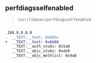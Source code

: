 ## perfdiagsselfenabled

> `/usr/libexec/perfdiagsselfenabled`

```diff

 288.0.0.0.0
-  __TEXT.__text: 0xbb5c
+  __TEXT.__text: 0xbb68
   __TEXT.__auth_stubs: 0x5a0
   __TEXT.__objc_stubs: 0xde0
   __TEXT.__objc_methlist: 0x9a8

```
